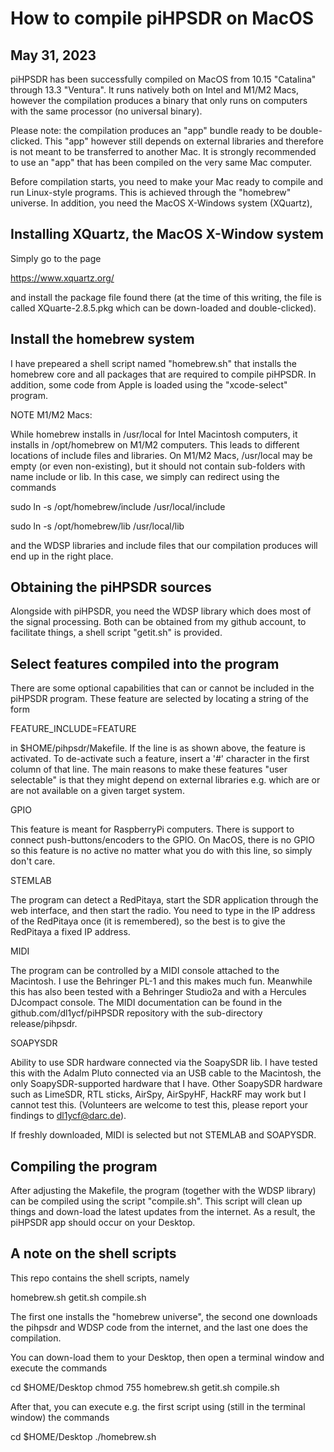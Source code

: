 # How to compile piHPSDR on MacOS

May 31, 2023
------------

piHPSDR has been successfully compiled on MacOS from 10.15 "Catalina"
through 13.3 "Ventura". It runs natively both on Intel and M1/M2 Macs,
however the compilation produces a binary that only runs on computers
with the same processor (no universal binary).

Please note: the compilation produces an "app" bundle ready to
be double-clicked. This "app" however still depends on external
libraries and therefore is not meant to be transferred to another
Mac. It is strongly recommended to use an "app" that has been
compiled on the very same Mac computer.

Before compilation starts, you need to make your Mac ready to compile
and run Linux-style programs. This is achieved through the "homebrew"
universe. In addition, you need the MacOS X-Windows system (XQuartz),

Installing XQuartz, the MacOS X-Window system
---------------------------------------------

Simply go to the page

https://www.xquartz.org/

and install the package file found there (at the time of this writing,
the file is called XQuarte-2.8.5.pkg which can be down-loaded and
double-clicked).


Install the homebrew system
---------------------------

I have prepeared a shell script named "homebrew.sh" that installs
the homebrew core and all packages that are required to compile piHPSDR.
In addition, some code from Apple is loaded using the "xcode-select" 
program.

NOTE M1/M2 Macs:

While homebrew installs in /usr/local for Intel Macintosh computers, it
installs in /opt/homebrew on M1/M2 computers. This leads to different
locations of include files and libraries. On M1/M2 Macs, /usr/local
may be empty (or even non-existing), but it should not contain sub-folders
with name include or lib. In this case, we simply can redirect
using the commands

sudo ln -s /opt/homebrew/include /usr/local/include

sudo ln -s /opt/homebrew/lib     /usr/local/lib

and the WDSP libraries and include files that our compilation produces
will end up in the right place.

Obtaining the piHPSDR sources
-----------------------------

Alongside with piHPSDR, you need the WDSP library which does most of
the signal processing. Both can be obtained from my github account,
to facilitate things, a shell script "getit.sh" is provided.

Select features compiled into the program
-----------------------------------------

There are some optional capabilities that can or cannot be
included in the piHPSDR program. These feature are selected by
locating a string of the form

FEATURE_INCLUDE=FEATURE

in $HOME/pihpsdr/Makefile. If the line is as shown above, the feature
is activated. To de-activate such a feature, insert a '#' character
in the first column of that line. The main reasons to make these features
"user selectable" is that they might depend on external libraries e.g.
which are or are not available on a given target system.

GPIO

This feature is meant for RaspberryPi computers. There is support to 
connect push-buttons/encoders to the GPIO. On MacOS, there is no GPIO
so this feature is no active no matter what you do with this line, so
simply don't care.

STEMLAB

The program can detect a RedPitaya, start the SDR application through the web
interface, and then start the radio. You need to type in the IP address of the
RedPitaya once (it is remembered), so the best is to give the RedPitaya a
fixed IP address.

MIDI  

The program can be controlled by a MIDI console attached to the Macintosh.
I use the Behringer PL-1 and this makes much fun. Meanwhile this has also
been tested with a Behringer Studio2a and with a Hercules DJcompact console.
The MIDI documentation can be found in the github.com/dl1ycf/piHPSDR repository
with the sub-directory release/pihpsdr.

SOAPYSDR

Ability to use SDR hardware connected via the SoapySDR lib. I have tested this
with the Adalm Pluto connected via an USB cable to the Macintosh, the only
SoapySDR-supported hardware that I have. Other SoapySDR hardware
such as LimeSDR, RTL sticks, AirSpy, AirSpyHF, HackRF may work but I cannot
test this. (Volunteers are welcome to test
this, please report your findings to dl1ycf@darc.de).


If freshly downloaded, MIDI is selected but not STEMLAB and SOAPYSDR.


Compiling the program
---------------------

After adjusting the Makefile, the program (together with the WDSP library) can be
compiled using the script "compile.sh". This script will clean up things and
down-load the latest updates from the internet. As a result, the piHPSDR app 
should occur on your Desktop.


A note on the shell scripts
---------------------------

This repo contains the shell scripts, namely 

homebrew.sh
getit.sh
compile.sh

The first one installs the "homebrew universe", the second one downloads
the pihpsdr and WDSP code from the internet, and the last one does
the compilation.

You can down-load them to your Desktop, then open a terminal window and
execute the commands

cd $HOME/Desktop
chmod 755 homebrew.sh getit.sh compile.sh

After that, you can execute e.g. the first script using (still in the terminal window)
the commands

cd $HOME/Desktop
./homebrew.sh


